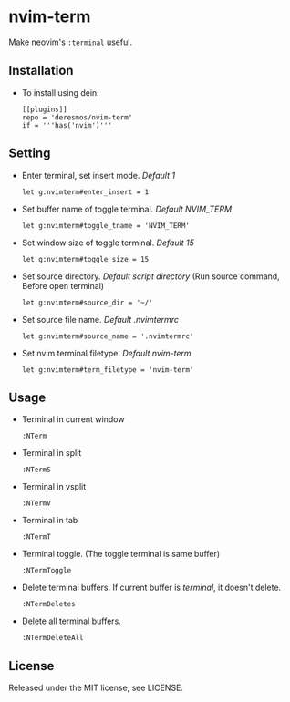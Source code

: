 nvim-term
==
Make neovim's `:terminal` useful.


Installation
--
* To install using dein:
  ```
  [[plugins]]
  repo = 'deresmos/nvim-term'
  if = '''has('nvim')'''
  ```


Setting
--
* Enter terminal, set insert mode. *Default 1*
  ```
  let g:nvimterm#enter_insert = 1
  ```

* Set buffer name of toggle terminal. *Default NVIM_TERM*
  ```
  let g:nvimterm#toggle_tname = 'NVIM_TERM'
  ```

* Set window size of toggle terminal. *Default 15*
  ```
  let g:nvimterm#toggle_size = 15
  ```

* Set source directory. *Default script directory* (Run source command, Before open terminal)
  ```
  let g:nvimterm#source_dir = '~/'
  ```

* Set source file name. *Default .nvimtermrc*
  ```
  let g:nvimterm#source_name = '.nvimtermrc'
  ```

* Set nvim terminal filetype. *Default nvim-term*
  ```
  let g:nvimterm#term_filetype = 'nvim-term'
  ```


Usage
--
* Terminal in current window
  ```
  :NTerm
  ```

* Terminal in split
  ```
  :NTermS
  ```

* Terminal in vsplit
  ```
  :NTermV
  ```

* Terminal in tab
  ```
  :NTermT
  ```

* Terminal toggle. (The toggle terminal is same buffer)
  ```
  :NTermToggle
  ```

* Delete terminal buffers. If current buffer is *terminal*, it doesn't delete.
  ```
  :NTermDeletes
  ```

* Delete all terminal buffers.
  ```
  :NTermDeleteAll
  ```


License
--
Released under the MIT license, see LICENSE.
